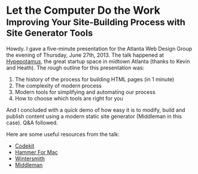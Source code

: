 <h1>
	Let the Computer Do the Work
	<small>Improving Your Site-Building Process with Site Generator Tools</small>
</h1>

Howdy. I gave a five-minute presentation for the Atlanta Web Design Group the evening of Thursday, June 27th, 2013. The talk happened at [Hypepotamus](http://hypepotamus.com), the great startup space in midtown Atlanta (thanks to Kevin and Heath). The rough outline for this presentation was:

1. The history of the process for building HTML pages (in 1 minute)
2. The complexity of modern process
3. Modern tools for simplifying and automating our process
4. How to choose which tools are right for you

And I concluded with a quick demo of how easy it is to modify, build and publish content using a modern static site generator (Middleman in this case). Q&A followed.

<!--
Here are my [slides](assets/pdf/site-generators-preso.pdf).
-->

Here are some useful resources from the talk:

* [Codekit](http://incident57.com/codekit/‎)
* [Hammer For Mac](http://hammerformac.com)
* [Wintersmith](http://wintersmith.io/)
* [Middleman](http://middlemanapp.com/)

<!--
And here is a lovely photo of the gang from that night:

![AWDG at Hypepotamus](assets/img/group-photo.jpg)
-->